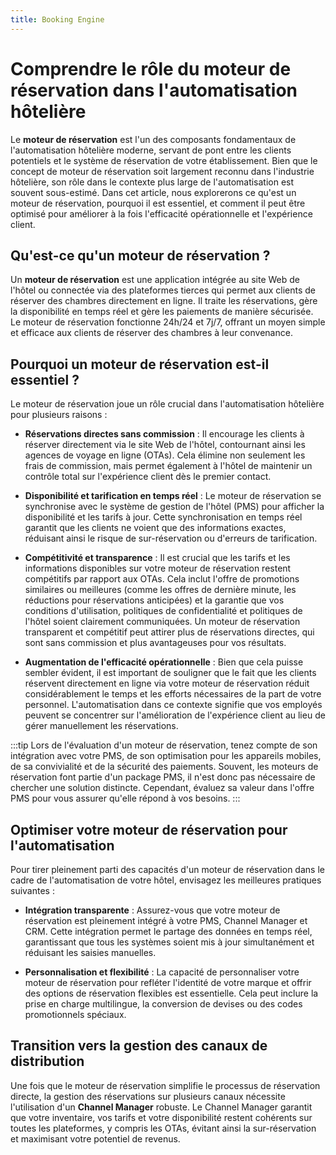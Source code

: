 ```yaml
---
title: Booking Engine
---
```


# Comprendre le rôle du moteur de réservation dans l'automatisation hôtelière

Le **moteur de réservation** est l'un des composants fondamentaux de l'automatisation hôtelière moderne, servant de pont entre les clients potentiels et le système de réservation de votre établissement. Bien que le concept de moteur de réservation soit largement reconnu dans l'industrie hôtelière, son rôle dans le contexte plus large de l'automatisation est souvent sous-estimé. Dans cet article, nous explorerons ce qu'est un moteur de réservation, pourquoi il est essentiel, et comment il peut être optimisé pour améliorer à la fois l'efficacité opérationnelle et l'expérience client.

## Qu'est-ce qu'un moteur de réservation ?

Un **moteur de réservation** est une application intégrée au site Web de l'hôtel ou connectée via des plateformes tierces qui permet aux clients de réserver des chambres directement en ligne. Il traite les réservations, gère la disponibilité en temps réel et gère les paiements de manière sécurisée. Le moteur de réservation fonctionne 24h/24 et 7j/7, offrant un moyen simple et efficace aux clients de réserver des chambres à leur convenance.

## Pourquoi un moteur de réservation est-il essentiel ?

Le moteur de réservation joue un rôle crucial dans l'automatisation hôtelière pour plusieurs raisons :

- **Réservations directes sans commission** : Il encourage les clients à réserver directement via le site Web de l'hôtel, contournant ainsi les agences de voyage en ligne (OTAs). Cela élimine non seulement les frais de commission, mais permet également à l'hôtel de maintenir un contrôle total sur l'expérience client dès le premier contact.

- **Disponibilité et tarification en temps réel** : Le moteur de réservation se synchronise avec le système de gestion de l'hôtel (PMS) pour afficher la disponibilité et les tarifs à jour. Cette synchronisation en temps réel garantit que les clients ne voient que des informations exactes, réduisant ainsi le risque de sur-réservation ou d'erreurs de tarification.

- **Compétitivité et transparence** : Il est crucial que les tarifs et les informations disponibles sur votre moteur de réservation restent compétitifs par rapport aux OTAs. Cela inclut l'offre de promotions similaires ou meilleures (comme les offres de dernière minute, les réductions pour réservations anticipées) et la garantie que vos conditions d'utilisation, politiques de confidentialité et politiques de l'hôtel soient clairement communiquées. Un moteur de réservation transparent et compétitif peut attirer plus de réservations directes, qui sont sans commission et plus avantageuses pour vos résultats.

- **Augmentation de l'efficacité opérationnelle** : Bien que cela puisse sembler évident, il est important de souligner que le fait que les clients réservent directement en ligne via votre moteur de réservation réduit considérablement le temps et les efforts nécessaires de la part de votre personnel. L'automatisation dans ce contexte signifie que vos employés peuvent se concentrer sur l'amélioration de l'expérience client au lieu de gérer manuellement les réservations.

:::tip
Lors de l'évaluation d'un moteur de réservation, tenez compte de son intégration avec votre PMS, de son optimisation pour les appareils mobiles, de sa convivialité et de la sécurité des paiements. Souvent, les moteurs de réservation font partie d'un package PMS, il n'est donc pas nécessaire de chercher une solution distincte. Cependant, évaluez sa valeur dans l'offre PMS pour vous assurer qu'elle répond à vos besoins.
:::

## Optimiser votre moteur de réservation pour l'automatisation

Pour tirer pleinement parti des capacités d'un moteur de réservation dans le cadre de l'automatisation de votre hôtel, envisagez les meilleures pratiques suivantes :

- **Intégration transparente** : Assurez-vous que votre moteur de réservation est pleinement intégré à votre PMS, Channel Manager et CRM. Cette intégration permet le partage des données en temps réel, garantissant que tous les systèmes soient mis à jour simultanément et réduisant les saisies manuelles.

- **Personnalisation et flexibilité** : La capacité de personnaliser votre moteur de réservation pour refléter l'identité de votre marque et offrir des options de réservation flexibles est essentielle. Cela peut inclure la prise en charge multilingue, la conversion de devises ou des codes promotionnels spéciaux.

## Transition vers la gestion des canaux de distribution

Une fois que le moteur de réservation simplifie le processus de réservation directe, la gestion des réservations sur plusieurs canaux nécessite l'utilisation d'un **Channel Manager** robuste. Le Channel Manager garantit que votre inventaire, vos tarifs et votre disponibilité restent cohérents sur toutes les plateformes, y compris les OTAs, évitant ainsi la sur-réservation et maximisant votre potentiel de revenus.
